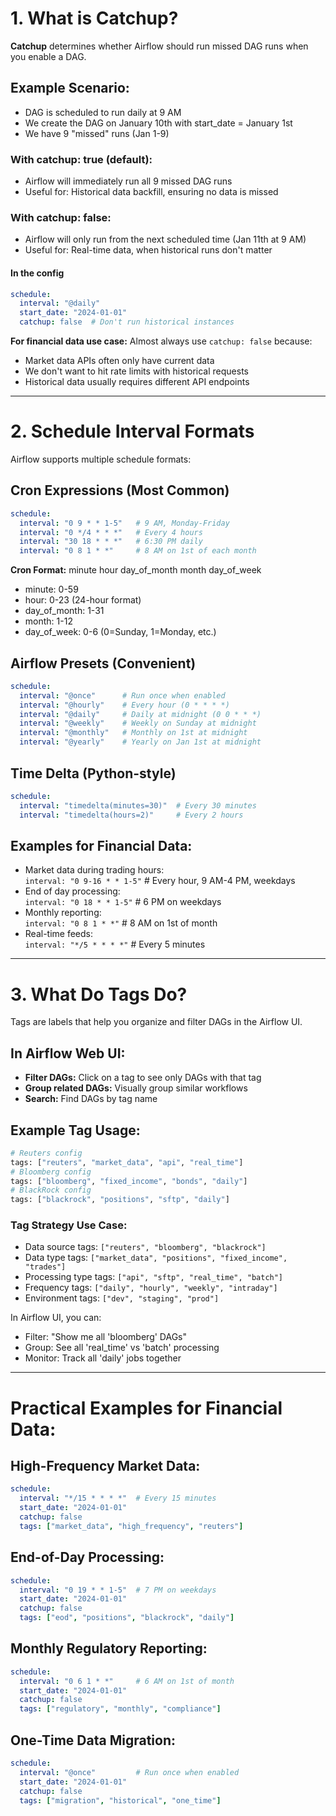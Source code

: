 
# 1. What is Catchup?
**Catchup** determines whether Airflow should run missed DAG runs when you enable a DAG.

## Example Scenario:
- DAG is scheduled to run daily at 9 AM
- We create the DAG on January 10th with start_date = January 1st
- We have 9 "missed" runs (Jan 1-9)

### With catchup: true (default):
- Airflow will immediately run all 9 missed DAG runs
- Useful for: Historical data backfill, ensuring no data is missed

### With catchup: false:
- Airflow will only run from the next scheduled time (Jan 11th at 9 AM)
- Useful for: Real-time data, when historical runs don't matter

#### In the config
```yaml
schedule:
  interval: "@daily"
  start_date: "2024-01-01"
  catchup: false  # Don't run historical instances
```

**For financial data use case:** Almost always use `catchup: false` because:
- Market data APIs often only have current data
- We don't want to hit rate limits with historical requests
- Historical data usually requires different API endpoints

---

# 2. Schedule Interval Formats
Airflow supports multiple schedule formats:

## Cron Expressions (Most Common)
```yaml
schedule:
  interval: "0 9 * * 1-5"   # 9 AM, Monday-Friday
  interval: "0 */4 * * *"   # Every 4 hours
  interval: "30 18 * * *"   # 6:30 PM daily
  interval: "0 8 1 * *"     # 8 AM on 1st of each month
```
**Cron Format:** minute hour day_of_month month day_of_week
- minute: 0-59
- hour: 0-23 (24-hour format)
- day_of_month: 1-31
- month: 1-12
- day_of_week: 0-6 (0=Sunday, 1=Monday, etc.)

## Airflow Presets (Convenient)
```yaml
schedule:
  interval: "@once"      # Run once when enabled
  interval: "@hourly"    # Every hour (0 * * * *)
  interval: "@daily"     # Daily at midnight (0 0 * * *)
  interval: "@weekly"    # Weekly on Sunday at midnight
  interval: "@monthly"   # Monthly on 1st at midnight
  interval: "@yearly"    # Yearly on Jan 1st at midnight
```

## Time Delta (Python-style)
```yaml
schedule:
  interval: "timedelta(minutes=30)"  # Every 30 minutes
  interval: "timedelta(hours=2)"     # Every 2 hours
```

## Examples for Financial Data:
- Market data during trading hours:  
  `interval: "0 9-16 * * 1-5"`  # Every hour, 9 AM-4 PM, weekdays
- End of day processing:  
  `interval: "0 18 * * 1-5"`    # 6 PM on weekdays
- Monthly reporting:  
  `interval: "0 8 1 * *"`       # 8 AM on 1st of month
- Real-time feeds:  
  `interval: "*/5 * * * *"`     # Every 5 minutes

---

# 3. What Do Tags Do?
Tags are labels that help you organize and filter DAGs in the Airflow UI.

## In Airflow Web UI:
- **Filter DAGs:** Click on a tag to see only DAGs with that tag
- **Group related DAGs:** Visually group similar workflows
- **Search:** Find DAGs by tag name

## Example Tag Usage:
```python
# Reuters config
tags: ["reuters", "market_data", "api", "real_time"]
# Bloomberg config  
tags: ["bloomberg", "fixed_income", "bonds", "daily"]
# BlackRock config
tags: ["blackrock", "positions", "sftp", "daily"]
```
### Tag Strategy Use Case:
- Data source tags: `["reuters", "bloomberg", "blackrock"]`
- Data type tags: `["market_data", "positions", "fixed_income", "trades"]`
- Processing type tags: `["api", "sftp", "real_time", "batch"]`
- Frequency tags: `["daily", "hourly", "weekly", "intraday"]`
- Environment tags: `["dev", "staging", "prod"]`

In Airflow UI, you can:
- Filter: "Show me all 'bloomberg' DAGs"
- Group: See all 'real_time' vs 'batch' processing
- Monitor: Track all 'daily' jobs together

---

# Practical Examples for Financial Data:

## High-Frequency Market Data:
```yaml
schedule:
  interval: "*/15 * * * *"  # Every 15 minutes
  start_date: "2024-01-01"
  catchup: false
  tags: ["market_data", "high_frequency", "reuters"]
```

## End-of-Day Processing:
```yaml
schedule:
  interval: "0 19 * * 1-5"  # 7 PM on weekdays
  start_date: "2024-01-01"
  catchup: false
  tags: ["eod", "positions", "blackrock", "daily"]
```

## Monthly Regulatory Reporting:
```yaml
schedule:
  interval: "0 6 1 * *"     # 6 AM on 1st of month
  start_date: "2024-01-01"
  catchup: false
  tags: ["regulatory", "monthly", "compliance"]
```

## One-Time Data Migration:
```yaml
schedule:
  interval: "@once"         # Run once when enabled
  start_date: "2024-01-01"
  catchup: false
  tags: ["migration", "historical", "one_time"]
```

